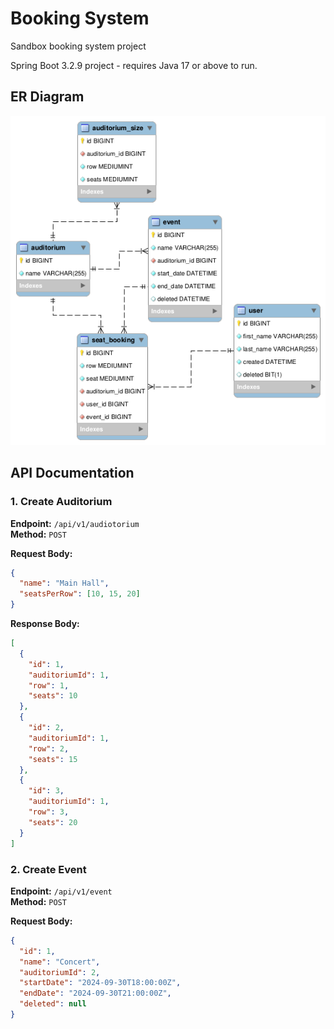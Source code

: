 # Booking System 

Sandbox booking system project

Spring Boot 3.2.9 project - requires Java 17 or above to run. 

## ER Diagram

![Booking System ER Diagram](booking_system_ER.png)

## API Documentation


### 1. Create Auditorium

**Endpoint:** `/api/v1/audiotorium`  
**Method:** `POST`

**Request Body:**

```json
{
  "name": "Main Hall",
  "seatsPerRow": [10, 15, 20]
}
```

**Response Body:**

```json
[
  {
    "id": 1,
    "auditoriumId": 1,
    "row": 1,
    "seats": 10
  },
  {
    "id": 2,
    "auditoriumId": 1,
    "row": 2,
    "seats": 15
  },
  {
    "id": 3,
    "auditoriumId": 1,
    "row": 3,
    "seats": 20
  }
]
```


### 2. Create Event

**Endpoint:** `/api/v1/event`  
**Method:** `POST`

**Request Body:**

```json
{
  "id": 1,
  "name": "Concert",
  "auditoriumId": 2,
  "startDate": "2024-09-30T18:00:00Z",
  "endDate": "2024-09-30T21:00:00Z",
  "deleted": null
}
```